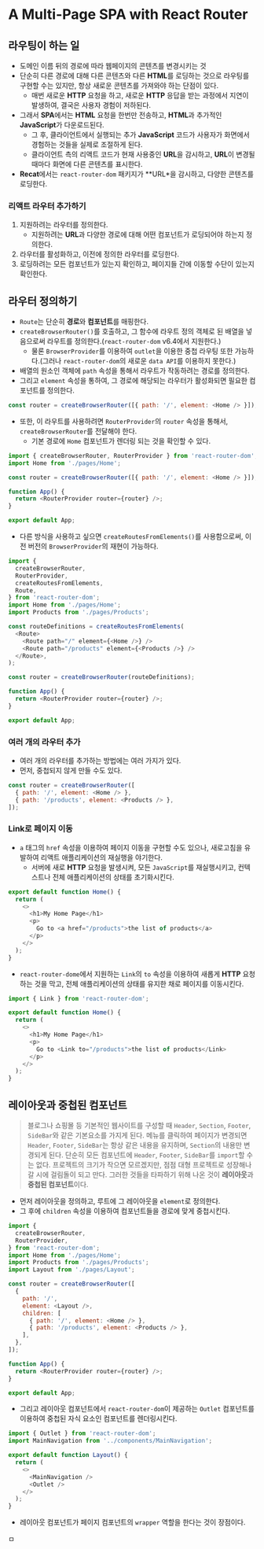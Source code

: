 # A Multi-Page SPA with React Router

## 라우팅이 하는 일

- 도메인 이름 뒤의 경로에 따라 웹페이지의 콘텐츠를 변경시키는 것
- 단순히 다른 경로에 대해 다른 콘텐츠와 다른 **HTML**를 로딩하는 것으로 라우팅를 구현할 수는 있지만, 항상 새로운 콘텐츠를 가져와야 하는 단점이 있다.
  - 매번 새로운 **HTTP** 요청을 하고, 새로운 **HTTP** 응답을 받는 과정에서 지연이 발생하여, 결국은 사용자 경험이 저하된다.
- 그래서 **SPA**에서는 **HTML** 요청을 한번만 전송하고, **HTML**과 추가적인 **JavaScript**가 다운로드된다.
  - 그 후, 클라이언트에서 실행되는 추가 **JavaScript** 코드가 사용자가 화면에서 경험하는 것들을 실제로 조절하게 된다.
  - 클라이언트 측의 리액트 코드가 현재 사용중인 **URL**을 감시하고, **URL**이 변경될 때마다 화면에 다른 콘텐츠를 표시한다.
- **Recat**에서는 `react-router-dom` 패키지가 **URL*을 감시하고, 다양한 콘텐츠를 로딩한다.

### 리액트 라우터 추가하기

1. 지원하려는 라우터를 정의한다.
    - 지원하려는 **URL**과 다양한 경로에 대해 어떤 컴포넌트가 로딩되어야 하는지 정의한다.
2. 라우터를 활성화하고, 이전에 정의한 라우터를 로딩한다.
3. 로딩하려는 모든 컴포넌트가 있는지 확인하고, 페이지들 간에 이동할 수단이 있는지 확인한다.

## 라우터 정의하기

- `Route`는 단순히 **경로**와 **컴포넌트**를 매핑한다.
- `createBrowserRouter()`를 호출하고, 그 함수에 라우트 정의 객체로 된 배열을 넣음으로써 라우트를 정의한다.(`react-router-dom` v6.4에서 지원한다.)
  - 물론 `BrowserProvider`를 이용하여 `outlet`을 이용한 중첩 라우팅 또한 가능하다.(그러나 `react-router-dom`의 새로운 `data API`를 이용하지 못한다.)
- 배열의 원소인 객체에 `path` 속성을 통해서 라우트가 작동하려는 경로를 정의한다.
- 그리고 `element` 속성을 통하여, 그 경로에 해당되는 라우터가 활성화되면 필요한 컴포넌트를 정의한다.

```javascript
const router = createBrowserRouter([{ path: '/', element: <Home /> }]);
```

- 또한, 이 라우트를 사용하려면 `RouterProvider`의 `router` 속성을 통해서, `createBrowserRouter`를 전달해야 한다.
  - 기본 경로에 `Home` 컴포넌트가 렌더링 되는 것을 확인할 수 있다.

```javascript
import { createBrowserRouter, RouterProvider } from 'react-router-dom';
import Home from './pages/Home';

const router = createBrowserRouter([{ path: '/', element: <Home /> }]);

function App() {
  return <RouterProvider router={router} />;
}

export default App;
```

- 다른 방식을 사용하고 싶으면 `createRoutesFromElements()`를 사용함으로써, 이전 버전의 `BrowserProvider`의 재현이 가능하다.

```javascript
import {
  createBrowserRouter,
  RouterProvider,
  createRoutesFromElements,
  Route,
} from 'react-router-dom';
import Home from './pages/Home';
import Products from './pages/Products';

const routeDefinitions = createRoutesFromElements(
  <Route>
    <Route path="/" element={<Home />} />
    <Route path="/products" element={<Products />} />
  </Route>,
);

const router = createBrowserRouter(routeDefinitions);

function App() {
  return <RouterProvider router={router} />;
}

export default App;
```

### 여러 개의 라우터 추가

- 여러 개의 라우터를 추가하는 방법에는 여러 가지가 있다.
- 먼저, 중첩되지 않게 만들 수도 있다.

```javascript
const router = createBrowserRouter([
  { path: '/', element: <Home /> },
  { path: '/products', element: <Products /> },
]);
```

### Link로 페이지 이동

- `a` 태그의 `href` 속성을 이용하여 페이지 이동을 구현할 수도 있으나, 새로고침을 유발하여 리액트 애플리케이션의 재실행을 야기한다.
  - 서버에 새로 **HTTP** 요청을 발생시켜, 모든 `JavaScript`를 재실행시키고, 컨텍스트나 전체 애플리케이션의 상태를 초기화시킨다.
```javascript
export default function Home() {
  return (
    <>
      <h1>My Home Page</h1>
      <p>
        Go to <a href="/products">the list of products</a>
      </p>
    </>
  );
}
```

- `react-router-dome`에서 지원하는 `Link`의 `to` 속성을 이용하여 새롭게 **HTTP** 요청하는 것을 막고, 전체 애플리케이션의 상태를 유지한 채로 페이지를 이동시킨다.

```javascript
import { Link } from 'react-router-dom';

export default function Home() {
  return (
    <>
      <h1>My Home Page</h1>
      <p>
        Go to <Link to="/products">the list of products</Link>
      </p>
    </>
  );
}
```

## 레이아웃과 중첩된 컴포넌트

> 블로그나 쇼핑몰 등 기본적인 웹사이트를 구성할 때 `Header`, `Section`, `Footer`, `SideBar`와 같은 기본요소를 가지게 된다.
> 메뉴를 클릭하여 페이지가 변경되면 `Header`, `Footer`, `SideBar`는 항상 같은 내용을 유지하며, `Section`의 내용만 변경되게 된다.
> 단순히 모든 컴포넌트에 `Header`, `Footer`, `SideBar`를 `import`할 수는 없다.
> 프로젝트의 크기가 작으면 모르겠지만, 점점 대형 프로젝트로 성장해나갈 시에 걸림돌이 되고 만다.
> 그러한 것들을 타파하기 위해 나온 것이 **레이아웃**과 **중첩된 컴포넌트**이다.

- 먼저 레이아웃을 정의하고, 루트에 그 레이아웃을 `element`로 정의한다.
- 그 후에 `children` 속성을 이용하여 컴포넌트들을 경로에 맞게 중첩시킨다.

```javascript
import {
  createBrowserRouter,
  RouterProvider,
} from 'react-router-dom';
import Home from './pages/Home';
import Products from './pages/Products';
import Layout from './pages/Layout';

const router = createBrowserRouter([
  {
    path: '/',
    element: <Layout />,
    children: [
      { path: '/', element: <Home /> },
      { path: '/products', element: <Products /> },
    ],
  },
]);

function App() {
  return <RouterProvider router={router} />;
}

export default App;
```

- 그리고 레이아웃 컴포넌트에서 `react-router-dom`이 제공하는 `Outlet` 컴포넌트를 이용하여 중첩된 자식 요소인 컴포넌트를 렌더링시킨다.

```javascript
import { Outlet } from 'react-router-dom';
import MainNavigation from '../components/MainNavigation';

export default function Layout() {
  return (
    <>
      <MainNavigation />
      <Outlet />
    </>
  );
}
```

- 레이아웃 컴포넌트가 페이지 컴포넌트의 `wrapper` 역할을 한다는 것이 장점이다.















ㅁ
